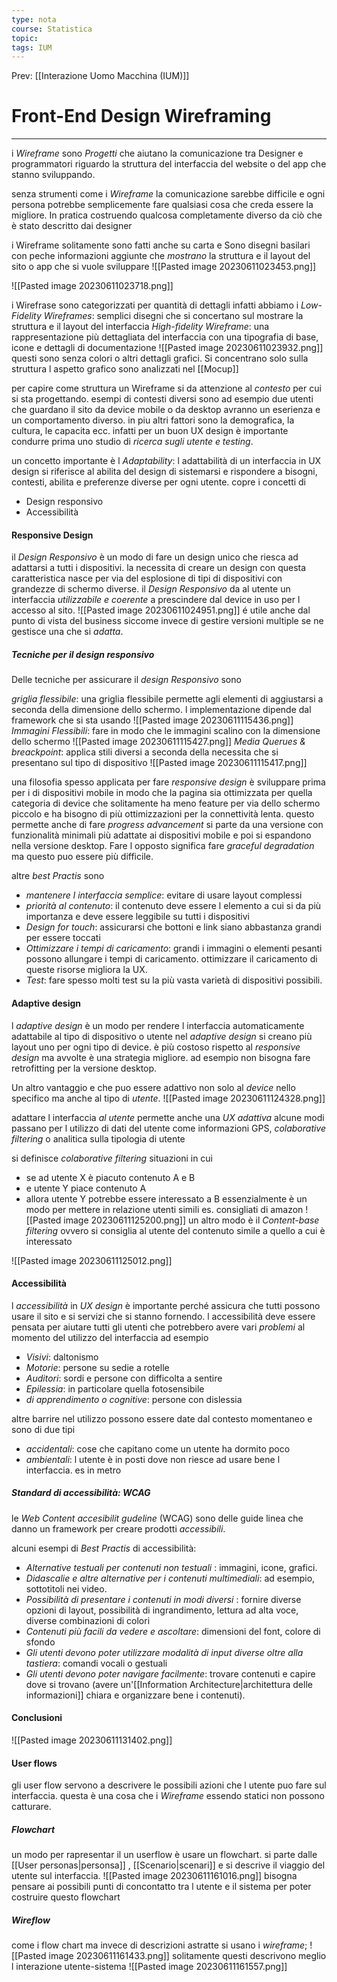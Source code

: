 ```yaml
---
type: nota
course: Statistica
topic: 
tags: IUM
---
```


Prev: [[Interazione Uomo Macchina (IUM)]]

# Front-End Design Wireframing
---
i _Wireframe_ sono _Progetti_ che aiutano la comunicazione tra Designer e programmatori riguardo la struttura del interfaccia del website o del app che stanno sviluppando.

senza strumenti come i _Wireframe_  la comunicazione sarebbe difficile e ogni persona potrebbe semplicemente fare qualsiasi cosa che creda essere la migliore. In pratica costruendo qualcosa completamente diverso da ciò che è stato descritto dai designer 

i Wireframe solitamente sono fatti anche su carta e
Sono disegni basilari con peche informazioni aggiunte che _mostrano_ la struttura e il layout del sito o app che si vuole sviluppare
![[Pasted image 20230611023453.png]]

![[Pasted image 20230611023718.png]]

i Wirefrase sono categorizzati per quantità di dettagli
infatti abbiamo i 
_Low-Fidelity Wireframes_: semplici disegni che si concertano sul mostrare la struttura e il layout del interfaccia
_High-fidelity Wireframe_: una rappresentazione più dettagliata del interfaccia con una tipografia di base, icone e dettagli di documentazione 
![[Pasted image 20230611023932.png]]
questi sono senza colori  o altri dettagli grafici. Si concentrano solo sulla struttura l aspetto grafico sono analizzati nel [[Mocup]]


per capire come struttura un Wireframe si da attenzione al _contesto_ per cui si sta progettando. esempi di contesti diversi sono ad esempio due utenti che guardano il sito da device mobile o da desktop avranno un eserienza e un comportamento diverso. in piu altri fattori sono la demografica, la cultura, le capacita ecc.
infatti per un buon UX design è importante condurre prima uno studio di _ricerca sugli utente e testing_. 

un concetto importante è l
_Adaptability_: l adattabilità di un interfaccia in UX design si riferisce al abilita del design di sistemarsi e rispondere a bisogni, contesti, abilita e preferenze diverse  per ogni utente.
copre i concetti di 
- Design responsivo
- Accessibilità

#### Responsive Design
il _Design Responsivo_ è un modo di fare un design unico che riesca ad adattarsi a tutti i dispositivi. 
la necessita di creare un design con questa caratteristica nasce per via del esplosione di tipi di dispositivi con grandezze di schermo diverse.
il _Design Responsivo_ da al utente un interfaccia _utilizzabile e coerente_ a prescindere dal device in uso per l accesso al sito.
![[Pasted image 20230611024951.png]]
é utile anche dal punto di vista del business siccome invece di gestire versioni multiple se ne gestisce una che si _adatta_.

##### Tecniche per il design responsivo
Delle tecniche per assicurare il _design Responsivo_ sono

_griglia flessibile_:  una griglia flessibile permette agli elementi di aggiustarsi a seconda della dimensione dello schermo. l implementazione dipende dal framework che si sta usando
![[Pasted image 20230611115436.png]]
_Immagini Flessibili_: fare in modo che le immagini scalino con la dimensione dello schermo
![[Pasted image 20230611115427.png]]
_Media Querues & breackpoint_: applica stili diversi a seconda della necessita che si presentano sul tipo di dispositivo
![[Pasted image 20230611115417.png]]

una filosofia spesso applicata per fare _responsive design_ è sviluppare prima per i di dispositivi mobile in modo che la pagina sia ottimizzata per quella categoria di device che solitamente ha meno feature per via dello schermo piccolo e ha bisogno di più ottimizzazioni per la connettività lenta. questo permette anche di fare _progress advancement_  si parte da una versione con funzionalità minimali più adattate ai dispositivi mobile e poi si espandono nella versione desktop. Fare l opposto significa fare _graceful degradation_ ma questo puo essere più difficile.

altre _best Practis_ sono
- _mantenere l interfaccia semplice_: evitare di usare layout complessi
- _priorità al contenuto_: il contenuto deve essere l elemento a cui si da più importanza e deve essere leggibile su tutti i dispositivi
- _Design for touch_: assicurarsi che bottoni e link siano  abbastanza grandi per essere toccati
- _Ottimizzare i tempi di caricamento_: grandi i immagini o elementi pesanti possono allungare i tempi di caricamento. ottimizzare il caricamento di queste risorse migliora la UX.
- _Test_: fare spesso molti test su la più vasta varietà di dispositivi possibili.

#### Adaptive design
l _adaptive design_ è un modo per rendere l interfaccia automaticamente adattabile al tipo di dispositivo o utente
nel _adaptive design_ si creano più layout uno per ogni tipo di device.
è più costoso rispetto al _responsive design_ ma avvolte è una strategia migliore. ad esempio non bisogna fare retrofitting per la versione desktop.

Un altro vantaggio e che puo essere adattivo non solo al _device_ nello specifico ma anche al tipo di _utente_.
![[Pasted image 20230611124328.png]]

adattare l interfaccia _al utente_ permette anche una _UX adattiva_  alcune modi passano per l utilizzo di dati del utente come informazioni GPS, _colaborative filtering_ o analitica sulla tipologia di utente 

si definisce _colaborative filtering_ situazioni in cui 
- se ad utente X è piacuto contenuto A e B
- e utente Y piace contenuto A
- allora utente Y potrebbe essere interessato a B
essenzialmente è un modo per mettere in relazione utenti simili
es. consigliati di amazon
![[Pasted image 20230611125200.png]]
un altro modo è il _Content-base filtering_ ovvero si consiglia al utente del contenuto simile a quello a cui è interessato  

![[Pasted image 20230611125012.png]]

#### Accessibilità
l _accessibilità_ in _UX design_ è importante perché assicura che tutti possono usare il sito e si servizi che si stanno fornendo. l accessibilità deve essere pensata per aiutare tutti gli utenti che potrebbero avere vari _problemi_ al momento del utilizzo del interfaccia ad esempio
- _Visivi_: daltonismo
- _Motorie_: persone su sedie a rotelle
- _Auditori_: sordi e persone con difficolta a sentire
- _Epilessia_: in particolare quella fotosensibile
- _di apprendimento o cognitive_: persone con dislessia

altre barrire nel utilizzo possono essere date dal contesto momentaneo e sono di due tipi
- _accidentali_: cose che capitano come un utente ha dormito poco
- _ambientali_: l utente è in posti dove non riesce ad usare bene l interfaccia. es in metro 


##### Standard di accessibilità: WCAG
le _Web Content accesibilit gudeline_ (WCAG) sono delle guide linea che danno un framework per creare prodotti _accessibili_. 

alcuni esempi di _Best Practis_ di accessibilità:

- _Alternative testuali per contenuti non testuali_ : immagini, icone, grafici. 
- _Didascalie e altre alternative per i contenuti multimediali_: ad esempio, sottotitoli nei video. 
- _Possibilità di presentare i contenuti in modi diversi_ : fornire diverse opzioni di layout, possibilità di ingrandimento, lettura ad alta voce, diverse combinazioni di colori 
- _Contenuti più facili da vedere e ascoltare_:  dimensioni del font, colore di sfondo 
- _Gli utenti devono poter utilizzare modalità di input diverse oltre alla tastiera_:  comandi vocali o gestuali 
- _Gli utenti devono poter navigare facilmente_: trovare contenuti e capire dove si trovano (avere un'[[Information Architecture|architettura delle informazioni]] chiara e organizzare bene i contenuti).



#### Conclusioni

![[Pasted image 20230611131402.png]]

#### User flows
gli user flow servono a descrivere le possibili azioni che l utente puo fare sul interfaccia. questa è una cosa che i _Wireframe_ essendo statici non possono catturare.

##### Flowchart
un modo per rapresentar il un userflow è usare un flowchart.
si parte dalle [[User personas|personsa]] , [[Scenario|scenari]] e si descrive il viaggio del utente sul interfaccia.
![[Pasted image 20230611161016.png]]
bisogna pensare ai possibili punti di concontatto tra l utente e il sistema per poter costruire questo flowchart

##### Wireflow
come i flow chart ma invece di descrizioni astratte si usano i _wireframe_;
![[Pasted image 20230611161433.png]]
solitamente questi descrivono meglio l interazione utente-sistema
![[Pasted image 20230611161557.png]]